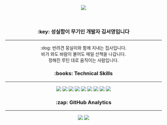 <div align="center">
  <img src="https://capsule-render.vercel.app/api?type=slice&color=auto&height=300&section=header&text=SeoYoungKim&fontSize=90&animation=twinkling" />
</div>

<br>
<br>
<h3 align="center"> :key: 성실함이 무기인 개발자 김서영입니다  </h3>
<hr>
<div align="center">
<p> :dog: 반려견 뭉실이와 함께 지내는 집사입니다.
  <br> 비가 와도 바람이 불어도 매일 산책을 나갑니다.
  <br> 정해진 루틴 대로 움직이는 사람입니다.
</p>
</div>

<h3 align="center">:books: Technical Skills</h3>
<hr>
<div align="center">
<img src="https://img.shields.io/badge/java-007396?style=for-the-badge&logo=java&logoColor=white">
<img src="https://img.shields.io/badge/spring-6DB33F?style=for-the-badge&logo=spring&logoColor=white">  
<img src="https://img.shields.io/badge/html5-E34F26?style=for-the-badge&logo=html5&logoColor=white">  
<img src="https://img.shields.io/badge/javascript-F7DF1E?style=for-the-badge&logo=javascript&logoColor=black">
<img src="https://img.shields.io/badge/jquery-0769AD?style=for-the-badge&logo=jquery&logoColor=white">
<img src="https://img.shields.io/badge/oracle-F80000?style=for-the-badge&logo=oracle&logoColor=white"> 
<img src="https://img.shields.io/badge/mysql-4479A1?style=for-the-badge&logo=mysql&logoColor=white">
<img src="https://img.shields.io/badge/github-181717?style=for-the-badge&logo=github&logoColor=white">
<img src="https://img.shields.io/badge/apache tomcat-F8DC75?style=for-the-badge&logo=apachetomcat&logoColor=white">
</div>

<h3 align="center">:zap: GitHub Analytics </h3>
<hr>
<div align="center">
<img src="https://github-readme-stats.vercel.app/api/top-langs/?username=00pow&layout=compact">
<img src="https://github-readme-stats.vercel.app/api?username=00pow&hide=stars&count_private=true&hide_rank=true&show_icons=true">

</div>
